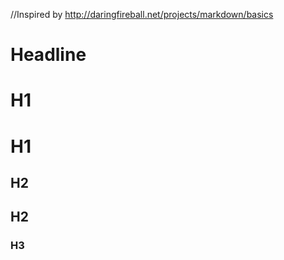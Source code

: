 //Inspired by http://daringfireball.net/projects/markdown/basics
# Headline

H1
==

# H1

H2
--

## H2

### H3
